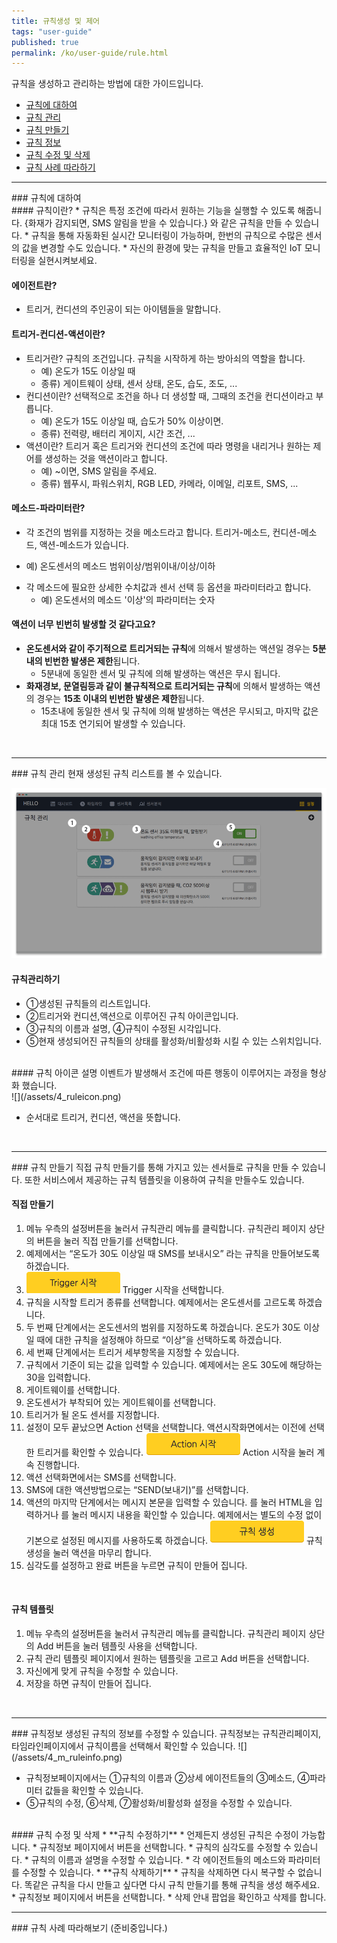 ```yaml
---
title: 규칙생성 및 제어
tags: "user-guide"
published: true
permalink: /ko/user-guide/rule.html
---
```


규칙을 생성하고 관리하는 방법에 대한 가이드입니다.

* [규칙에 대하여](#id-rule-about)
* [규칙 관리](#id-rule-management)
* [규칙 만들기](#id-rule-creation)
* [규칙 정보](#id-rule-info)
* [규칙 수정 및 삭제](#id-rule-edit)
* [규칙 사례 따라하기](#id-rule-tutorial)

---
<div id='id-rule-about'></div>
### 규칙에 대하여
<br>
#### 규칙이란?
* 규칙은 특정 조건에 따라서 원하는 기능을 실행할 수 있도록 해줍니다. {화재가 감지되면, SMS 알림을 받을 수 있습니다.} 와 같은 규칙을 만들 수 있습니다.
* 규칙을 통해 자동화된 실시간 모니터링이 가능하며, 한번의 규칙으로 수많은 센서의 값을 변경할 수도 있습니다.
* 자신의 환경에 맞는 규칙을 만들고 효율적인 IoT 모니터링을 실현시켜보세요. 

#### 에이전트란?
* 트리거, 컨디션의 주인공이 되는 아이템들을 말합니다.
  
#### 트리거-컨디션-액션이란?
* 트리거란? 규칙의 조건입니다. 규칙을 시작하게 하는 방아쇠의 역할을 합니다.
  - 예) 온도가 15도 이상일 때
  - 종류) 게이트웨이 상태, 센서 상태, 온도, 습도, 조도, ...  
* 컨디션이란? 선택적으로 조건을 하나 더 생성할 때, 그때의 조건을 컨디션이라고 부릅니다.
  - 예) 온도가 15도 이상일 때, 습도가 50% 이상이면.
  - 종류) 전력량, 배터리 게이지, 시간 조건, ...
* 액션이란? 트리거 혹은 트리거와 컨디션의 조건에 따라 명령을 내리거나 원하는 제어를 생성하는 것을 액션이라고 합니다.
  - 예) ~이면, SMS 알림을 주세요.
  - 종류) 웹푸시, 파워스위치, RGB LED, 카메라, 이메일, 리포트, SMS, ...

#### 메소드-파라미터란?
*  각 조건의 범위를 지정하는 것을 메소드라고 합니다. 트리거-메소드, 컨디션-메소드, 액션-메소드가 있습니다.
  - 예) 온도센서의 메소드 범위이상/범위이내/이상/이하
* 각 메소드에 필요한 상세한 수치값과 센서 선택 등 옵션을 파라미터라고 합니다.
  - 예) 온도센서의 메소드 '이상'의 파라미터는 숫자

#### 액션이 너무 빈번히 발생할 것 같다고요?
* **온도센서와 같이 주기적으로 트리거되는 규칙**에 의해서 발생하는 액션일 경우는 **5분내의 빈번한 발생은 제한**됩니다. 
   - 5분내에 동일한 센서 및 규칙에 의해 발생하는 액션은 무시 됩니다.
* **화재경보, 문열림등과 같이 불규칙적으로 트리거되는 규칙**에 의해서 발생하는 액션의 경우는 **15초 이내의 빈번한 발생은 제한**됩니다.
   - 15초내에 동일한 센서 및 규칙에 의해 발생하는 액션은 무시되고, 마지막 값은 최대 15초 연기되어 발생할 수 있습니다.

<br>

---
<div id='id-rule-management'></div>
### 규칙 관리
현재 생성된 규칙 리스트를 볼 수 있습니다.

![](/assets/4_m_rule.png)

#### 규칙관리하기 
* ①생성된 규칙들의 리스트입니다.
* ②트리거와 컨디션,액션으로 이루어진 규칙 아이콘입니다.
* ③규칙의 이름과 설명, ④규칙이 수정된 시각입니다.
* ⑤현재 생성되어진 규칙들의 상태를 활성화/비활성화 시킬 수 있는 스위치입니다. 

<br>
#### 규칙 아이콘 설명
이벤트가 발생해서 조건에 따른 행동이 이루어지는 과정을 형상화 했습니다. 
<br>
![](/assets/4_ruleicon.png)

* 순서대로 트리거, 컨디션, 액션을 뜻합니다.

<br>

---
<div id='id-rule-creation'></div>
### 규칙 만들기
직접 규칙 만들기를 통해 가지고 있는 센서들로 규칙을 만들 수 있습니다. 또한 서비스에서 제공하는 규칙 템플릿을 이용하여 규칙을 만들수도 있습니다.

<br>

#### 직접 만들기
1. 메뉴 우측의 <i class="fa fd-menu_setting"></i> 설정버튼을 눌러서 <i class="fa fd-menu_ruleManagement"></i> 규칙관리 메뉴를 클릭합니다. 규칙관리 페이지 상단의 <i class="fa fa-plus-circle"></i> 버튼을 눌러 <i class="fa fd-rule_creation"></i>직접 만들기를 선택합니다.
2. 예제에서는 “온도가 30도 이상일 때 SMS를 보내시오” 라는 규칙을 만들어보도록 하겠습니다.
3. ![](/assets/4_rule_trigger.png) Trigger 시작을 선택합니다.
4. 규칙을 시작할 트리거 종류를 선택합니다. 예제에서는 <i class="fa fd-rule_trigger_temperature fa-2x" style="color: #e04937"></i>온도센서를 고르도록 하겠습니다.
5. 두 번째 단계에서는 온도센서의 범위를 지정하도록 하겠습니다. 온도가 30도 이상일 때에 대한 규칙을 설정해야 하므로 <i class="fa fd-rule_method_over fa-2x"></i>“이상”을 선택하도록 하겠습니다.
6. 세 번째 단계에서는 트리거 세부항목을 지정할 수 있습니다.
7. 규칙에서 기준이 되는 값을 입력할 수 있습니다. 예제에서는 온도 30도에 해당하는 30을 입력합니다.
8. 게이트웨이를 선택합니다.
9. 온도센서가 부착되어 있는 게이트웨이를 선택합니다.
10. 트리거가 될 온도 센서를 지정합니다.
11. 설정이 모두 끝났으면 Action 선택을 선택합니다. 액션시작화면에서는 이전에 선택한 트리거를 확인할 수 있습니다. ![](/assets/4_rule_action.png) Action 시작을 눌러 계속 진행합니다.
12. 액션 선택화면에서는 <i class="fa fd-rule_action_sms fa-2x"  style="color: #53ae55"></i> SMS를 선택합니다.
13. SMS에 대한 액션방법으로는 <i class="fa fd-rule_method_send fa-2x"></i>“SEND(보내기)”를 선택합니다.
14. 액션의 마지막 단계에서는 메시지 본문을 입력할 수 있습니다. <i class="fa fa-edit"></i>를 눌러 HTML을 입력하거나 <i class="fa fa-eye"></i>를 눌러 메시지 내용을 확인할 수 있습니다. 예제에서는 별도의 수정 없이 기본으로 설정된 메시지를 사용하도록 하겠습니다. ![](/assets/4_rule_create.png) 규칙생성을 눌러 액션을 마무리 합니다.
15. 심각도를 설정하고 완료 버튼을 누르면 규칙이 만들어 집니다.

<br>

#### 규칙 템플릿 
1. 메뉴 우측의 <i class="fa fd-menu_setting"></i>설정버튼을 눌러서 <i class="fa fd-menu_ruleManagement"></i> 규칙관리 메뉴를 클릭합니다. 규칙관리 페이지 상단의 <i class="fa fa-plus-circle"></i> Add 버튼을 눌러 <i class="fa fa-copy fa-lg"></i> 템플릿 사용을 선택합니다.
2. 규칙 관리 템플릿 페이지에서 원하는 템플릿을 고르고 <i class="fa fa-plus-circle"></i> Add 버튼을 선택합니다.
3. 자신에게 맞게 규칙을 수정할 수 있습니다.
4. 저장을 하면 규칙이 만들어 집니다.

<br>

---
<div id='id-rule-info'></div>
### 규칙정보
생성된 규칙의 정보를 수정할 수 있습니다. 규칙정보는 규칙관리페이지, 타임라인페이지에서 규칙이름을 선택해서 확인할 수 있습니다.
![](/assets/4_m_ruleinfo.png)

* 규칙정보페이지에서는 ①규칙의 이름과 ②상세 에이전트들의 ③메소드, ④파라미터 값들을 확인할 수 있습니다.
* ⑤규칙의 수정, ⑥삭제, ⑦활성화/비활성화 설정을 수정할 수 있습니다.

<br>

<div id='id-rule-edit'></div>
#### 규칙 수정 및 삭제
* **규칙 수정하기**
  * 언제든지 생성된 규칙은 수정이 가능합니다.
  * 규칙정보 페이지에서 <i class="fa fa-cog"></i> 버튼을 선택합니다.
  * 규칙의 심각도를 수정할 수 있습니다.
  * 규칙의 이름과 설명을 수정할 수 있습니다.
  * 각 에이전트들의 메소드와 파라미터를 수정할 수 있습니다.
* **규칙 삭제하기**
  * 규칙을 삭제하면 다시 복구할 수 없습니다. 똑같은 규칙을 다시 만들고 싶다면 다시 규칙 만들기를 통해 규칙을 생성 해주세요.
  * 규칙정보 페이지에서 <i class="fa fa-cog"></i> 버튼을 선택합니다.
  * 삭제 안내 팝업을 확인하고 삭제를 합니다.

<br>

---
<div id='id-rule-tutorial'></div>
### 규칙 사례 따라해보기
(준비중입니다.)

<br>
<div class='scrolltop'>
    <div class='scroll icon'><i class="fa fa-arrow-circle-up"></i></div>
</div>
<!---
1. 규칙에 대하여
* 규칙 관리
* 규칙 만들기
* 규칙 정보
* 규칙 수정
* 규칙 삭제
-->
